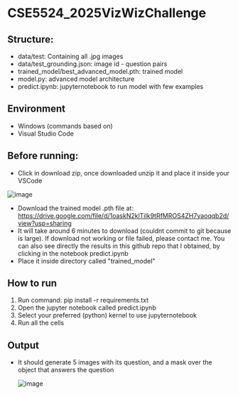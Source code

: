 # CSE5524_2025VizWizChallenge

## Structure:
- data/test: Containing all .jpg images
- data/test_grounding.json: image id - question pairs
- trained_model/best_advanced_model.pth: trained model
- model.py: advanced model architecture
- predict.ipynb: jupyternotebook to run model with few examples

## Environment
- Windows (commands based on)
- Visual Studio Code

## Before running:
- Click in download zip, once downloaded unzip it and place it inside your VSCode
  
![image](https://github.com/user-attachments/assets/6d4d8c01-a1be-48e4-9441-3e4ebd91f8e5)

 - Download the trained model .pth file at: https://drive.google.com/file/d/1oaskN2klTiIk9tRfMROS4ZH7yaoqqb2d/view?usp=sharing
- It will take around 6 minutes to download (couldnt commit to git because is large). If download not working or file failed, please contact me. You can also see directly the results in this github repo that I obtained, by clicking in the notebook predict.ipynb
- Place it inside directory called "trained_model"


## How to run
1. Run command: pip install -r requirements.txt
2. Open the jupyter notebook called predict.ipynb
3. Select your preferred (python) kernel to use jupyternotebook
4. Run all the cells

## Output
- It should generate 5 images with its question, and a mask over the object that answers the question

  ![image](https://github.com/user-attachments/assets/d55a36de-1d76-4d0d-ac2c-87100582ebff)

